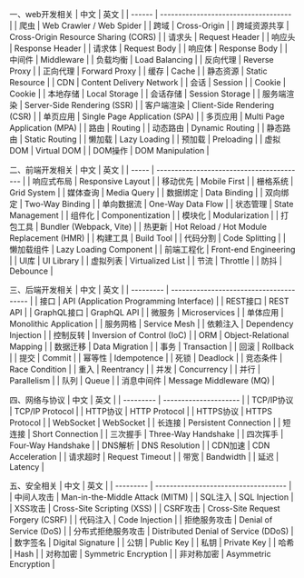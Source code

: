 一、web开发相关
| 中文     | 英文                                   |
| ------ | ------------------------------------ |
| 爬虫     | Web Crawler / Web Spider             |
| 跨域     | Cross-Origin                         |
| 跨域资源共享 | Cross-Origin Resource Sharing (CORS) |
| 请求头    | Request Header                       |
| 响应头    | Response Header                      |
| 请求体    | Request Body                         |
| 响应体    | Response Body                        |
| 中间件    | Middleware                           |
| 负载均衡   | Load Balancing                       |
| 反向代理   | Reverse Proxy                        |
| 正向代理   | Forward Proxy                        |
| 缓存     | Cache                                |
| 静态资源   | Static Resource                      |
| CDN    | Content Delivery Network             |
| 会话     | Session                              |
| Cookie | Cookie                               |
| 本地存储   | Local Storage                        |
| 会话存储   | Session Storage                      |
| 服务端渲染  | Server-Side Rendering (SSR)          |
| 客户端渲染  | Client-Side Rendering (CSR)          |
| 单页应用   | Single Page Application (SPA)        |
| 多页应用   | Multi Page Application (MPA)         |
| 路由     | Routing                              |
| 动态路由   | Dynamic Routing                      |
| 静态路由   | Static Routing                       |
| 懒加载    | Lazy Loading                         |
| 预加载    | Preloading                           |
| 虚拟DOM  | Virtual DOM                          |
| DOM操作  | DOM Manipulation                     |

二、前端开发相关
| 中文    | 英文                                        |
| ----- | ----------------------------------------- |
| 响应式布局 | Responsive Layout                         |
| 移动优先  | Mobile First                              |
| 栅格系统  | Grid System                               |
| 媒体查询  | Media Query                               |
| 数据绑定  | Data Binding                              |
| 双向绑定  | Two-Way Binding                           |
| 单向数据流 | One-Way Data Flow                         |
| 状态管理  | State Management                          |
| 组件化   | Componentization                          |
| 模块化   | Modularization                            |
| 打包工具  | Bundler (Webpack, Vite)                   |
| 热更新   | Hot Reload / Hot Module Replacement (HMR) |
| 构建工具  | Build Tool                                |
| 代码分割  | Code Splitting                            |
| 懒加载组件 | Lazy Loading Component                    |
| 前端工程化 | Front-end Engineering                     |
| UI库   | UI Library                                |
| 虚拟列表  | Virtualized List                          |
| 节流    | Throttle                                  |
| 防抖    | Debounce                                  |

三、后端开发相关
| 中文        | 英文                                      |
| --------- | --------------------------------------- |
| 接口        | API (Application Programming Interface) |
| REST接口    | REST API                                |
| GraphQL接口 | GraphQL API                             |
| 微服务       | Microservices                           |
| 单体应用      | Monolithic Application                  |
| 服务网格      | Service Mesh                            |
| 依赖注入      | Dependency Injection                    |
| 控制反转      | Inversion of Control (IoC)              |
| ORM       | Object-Relational Mapping               |
| 数据迁移      | Data Migration                          |
| 事务        | Transaction                             |
| 回滚        | Rollback                                |
| 提交        | Commit                                  |
| 幂等性       | Idempotence                             |
| 死锁        | Deadlock                                |
| 竞态条件      | Race Condition                          |
| 重入        | Reentrancy                              |
| 并发        | Concurrency                             |
| 并行        | Parallelism                             |
| 队列        | Queue                                   |
| 消息中间件     | Message Middleware (MQ)                 |

四、网络与协议
| 中文        | 英文                    |
| --------- | --------------------- |
| TCP/IP协议  | TCP/IP Protocol       |
| HTTP协议    | HTTP Protocol         |
| HTTPS协议   | HTTPS Protocol        |
| WebSocket | WebSocket             |
| 长连接       | Persistent Connection |
| 短连接       | Short Connection      |
| 三次握手      | Three-Way Handshake   |
| 四次挥手      | Four-Way Handshake    |
| DNS解析     | DNS Resolution        |
| CDN加速     | CDN Acceleration      |
| 请求超时      | Request Timeout       |
| 带宽        | Bandwidth             |
| 延迟        | Latency               |

五、安全相关
| 中文        | 英文                                   |
| --------- | ------------------------------------ |
| 中间人攻击     | Man-in-the-Middle Attack (MITM)      |
| SQL注入     | SQL Injection                        |
| XSS攻击     | Cross-Site Scripting (XSS)           |
| CSRF攻击    | Cross-Site Request Forgery (CSRF)    |
| 代码注入      | Code Injection                       |
| 拒绝服务攻击    | Denial of Service (DoS)              |
| 分布式拒绝服务攻击 | Distributed Denial of Service (DDoS) |
| 数字签名      | Digital Signature                    |
| 公钥        | Public Key                           |
| 私钥        | Private Key                          |
| 哈希        | Hash                                 |
| 对称加密      | Symmetric Encryption                 |
| 非对称加密     | Asymmetric Encryption                |



